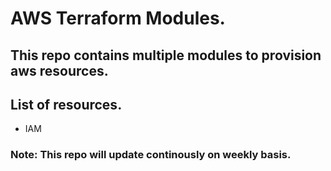 # AWS Terraform Modules.

## This repo contains multiple modules to provision aws resources.

## List of resources.
- IAM

### Note: This repo will update continously on weekly basis.
